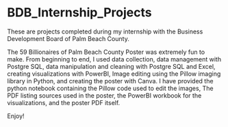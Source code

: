# BDB_Internship_Projects
These are projects completed during my internship with the Business Development Board of Palm Beach County.

The 59 Billionaires of Palm Beach County Poster was extremely fun to make. From beginning to end, I used data collection, data management with Postgre SQL, data manipulation and cleaning with Postgre SQL and Excel, creating visualizations with PowerBI, Image editing using the Pillow imaging library in Python, and creating the poster with Canva. I have provided the python notebook containing the Pillow code used to edit the images, The PDF listing sources used in the poster, the PowerBI workbook for the visualizations, and the poster PDF itself.

Enjoy!
